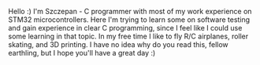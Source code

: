 Hello :) I'm Szczepan - C programmer with most of my work experience on STM32 microcontrollers. Here I'm trying to learn some on software testing and gain experience in clear C programming, since I feel like I could use some learning in that topic.
In my free time I like to fly R/C airplanes, roller skating, and 3D printing.
I have no idea why do you read this, fellow earthling, but I hope you'll have a great day :)

<!---
smejerx/smejerx is a ✨ special ✨ repository because its `README.md` (this file) appears on your GitHub profile.
You can click the Preview link to take a look at your changes.
--->
